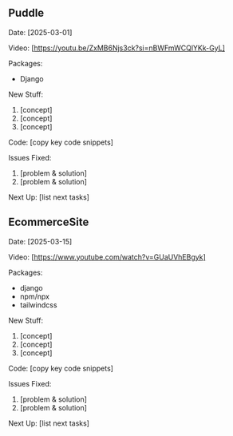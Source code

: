 ## Puddle
Date: [2025-03-01]

Video: [https://youtu.be/ZxMB6Njs3ck?si=nBWFmWCQlYKk-GyL]

Packages:
- Django

New Stuff:
1. [concept]
2. [concept]
3. [concept]

Code:
[copy key code snippets]

Issues Fixed:
1. [problem & solution]
2. [problem & solution]

Next Up:
[list next tasks]

## EcommerceSite
Date: [2025-03-15]

Video: [https://www.youtube.com/watch?v=GUaUVhEBgyk]

Packages:
- django
- npm/npx
- tailwindcss

New Stuff:
1. [concept]
2. [concept]
3. [concept]

Code:
[copy key code snippets]

Issues Fixed:
1. [problem & solution]
2. [problem & solution]

Next Up:
[list next tasks]